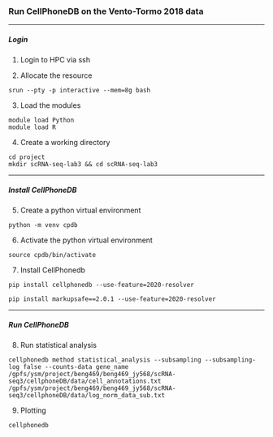 ### Run CellPhoneDB on the Vento-Tormo 2018 data

***
##### Login 

1. Login to HPC via ssh

2. Allocate the resource

```
srun --pty -p interactive --mem=8g bash
```

3. Load the modules

```
module load Python
module load R
```
4. Create a working directory

```
cd project
mkdir scRNA-seq-lab3 && cd scRNA-seq-lab3
```

***
##### Install CellPhoneDB

5. Create a python virtual environment 

```
python -m venv cpdb
```

6. Activate the python virtual environment

```
source cpdb/bin/activate
```

7. Install CellPhonedb

```
pip install cellphonedb --use-feature=2020-resolver

pip install markupsafe==2.0.1 --use-feature=2020-resolver
```

***
##### Run CellPhoneDB

8. Run statistical analysis

```
cellphonedb method statistical_analysis --subsampling --subsampling-log false --counts-data gene_name /gpfs/ysm/project/beng469/beng469_jy568/scRNA-seq3/cellphoneDB/data/cell_annotations.txt /gpfs/ysm/project/beng469/beng469_jy568/scRNA-seq3/cellphoneDB/data/log_norm_data_sub.txt
```

9. Plotting

```
cellphonedb 
```
